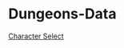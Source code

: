 # Dungeons-Data
[Character Select](C:\Users\Daanv\IdeaProjects\IPASS\readme-images\character-select)
